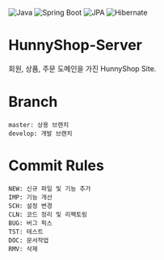 ![Java](https://img.shields.io/badge/Java-11-red.svg)
![Spring Boot](https://img.shields.io/badge/Spring%20Boot-2.7.6-green.svg)
![JPA](https://img.shields.io/badge/Jpa-2.7.6-green.svg)
![Hibernate](https://img.shields.io/badge/Hibernate-5.6.14-orange.svg)
# HunnyShop-Server
회원, 상품, 주문 도메인을 가진 HunnyShop Site.
# Branch
```
master: 상용 브랜치
develop: 개발 브랜치
```
# Commit Rules
```
NEW: 신규 파일 및 기능 추가
IMP: 기능 개선
SCH: 설정 변경
CLN: 코드 정리 및 리팩토링
BUG: 버그 픽스
TST: 테스트
DOC: 문서작업
RMV: 삭제
```

